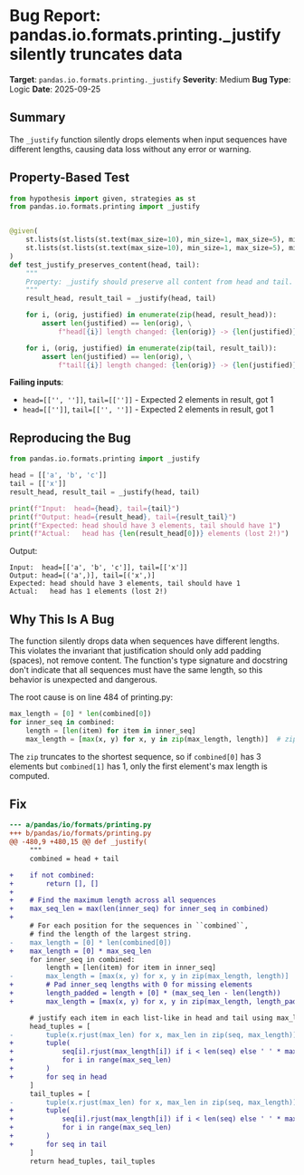 # Bug Report: pandas.io.formats.printing._justify silently truncates data

**Target**: `pandas.io.formats.printing._justify`
**Severity**: Medium
**Bug Type**: Logic
**Date**: 2025-09-25

## Summary

The `_justify` function silently drops elements when input sequences have different lengths, causing data loss without any error or warning.

## Property-Based Test

```python
from hypothesis import given, strategies as st
from pandas.io.formats.printing import _justify


@given(
    st.lists(st.lists(st.text(max_size=10), min_size=1, max_size=5), min_size=1, max_size=5),
    st.lists(st.lists(st.text(max_size=10), min_size=1, max_size=5), min_size=1, max_size=5)
)
def test_justify_preserves_content(head, tail):
    """
    Property: _justify should preserve all content from head and tail.
    """
    result_head, result_tail = _justify(head, tail)

    for i, (orig, justified) in enumerate(zip(head, result_head)):
        assert len(justified) == len(orig), \
            f"head[{i}] length changed: {len(orig)} -> {len(justified)}"

    for i, (orig, justified) in enumerate(zip(tail, result_tail)):
        assert len(justified) == len(orig), \
            f"tail[{i}] length changed: {len(orig)} -> {len(justified)}"
```

**Failing inputs**:
- `head=[['', '']]`, `tail=[['']]` - Expected 2 elements in result, got 1
- `head=[['']]`, `tail=[['', '']]` - Expected 2 elements in result, got 1

## Reproducing the Bug

```python
from pandas.io.formats.printing import _justify

head = [['a', 'b', 'c']]
tail = [['x']]
result_head, result_tail = _justify(head, tail)

print(f"Input:  head={head}, tail={tail}")
print(f"Output: head={result_head}, tail={result_tail}")
print(f"Expected: head should have 3 elements, tail should have 1")
print(f"Actual:   head has {len(result_head[0])} elements (lost 2!)")
```

Output:
```
Input:  head=[['a', 'b', 'c']], tail=[['x']]
Output: head=[('a',)], tail=[('x',)]
Expected: head should have 3 elements, tail should have 1
Actual:   head has 1 elements (lost 2!)
```

## Why This Is A Bug

The function silently drops data when sequences have different lengths. This violates the invariant that justification should only add padding (spaces), not remove content. The function's type signature and docstring don't indicate that all sequences must have the same length, so this behavior is unexpected and dangerous.

The root cause is on line 484 of printing.py:

```python
max_length = [0] * len(combined[0])
for inner_seq in combined:
    length = [len(item) for item in inner_seq]
    max_length = [max(x, y) for x, y in zip(max_length, length)]  # zip truncates!
```

The `zip` truncates to the shortest sequence, so if `combined[0]` has 3 elements but `combined[1]` has 1, only the first element's max length is computed.

## Fix

```diff
--- a/pandas/io/formats/printing.py
+++ b/pandas/io/formats/printing.py
@@ -480,9 +480,15 @@ def _justify(
     """
     combined = head + tail

+    if not combined:
+        return [], []
+
+    # Find the maximum length across all sequences
+    max_seq_len = max(len(inner_seq) for inner_seq in combined)
+
     # For each position for the sequences in ``combined``,
     # find the length of the largest string.
-    max_length = [0] * len(combined[0])
+    max_length = [0] * max_seq_len
     for inner_seq in combined:
         length = [len(item) for item in inner_seq]
-        max_length = [max(x, y) for x, y in zip(max_length, length)]
+        # Pad inner_seq lengths with 0 for missing elements
+        length_padded = length + [0] * (max_seq_len - len(length))
+        max_length = [max(x, y) for x, y in zip(max_length, length_padded)]

     # justify each item in each list-like in head and tail using max_length
     head_tuples = [
-        tuple(x.rjust(max_len) for x, max_len in zip(seq, max_length)) for seq in head
+        tuple(
+            seq[i].rjust(max_length[i]) if i < len(seq) else ' ' * max_length[i]
+            for i in range(max_seq_len)
+        )
+        for seq in head
     ]
     tail_tuples = [
-        tuple(x.rjust(max_len) for x, max_len in zip(seq, max_length)) for seq in tail
+        tuple(
+            seq[i].rjust(max_length[i]) if i < len(seq) else ' ' * max_length[i]
+            for i in range(max_seq_len)
+        )
+        for seq in tail
     ]
     return head_tuples, tail_tuples
```